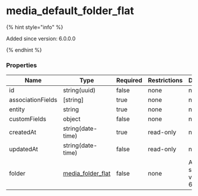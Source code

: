 
# media_default_folder_flat

{% hint style="info" %}

Added since version: 6.0.0.0

{% endhint %}

### Properties

|Name|Type|Required|Restrictions|Description|
|---|---|---|---|---|
|id|string(uuid)|false|none|none|
|associationFields|[string]|true|none|none|
|entity|string|true|none|none|
|customFields|object|false|none|none|
|createdAt|string(date-time)|true|read-only|none|
|updatedAt|string(date-time)|false|read-only|none|
|folder|[media_folder_flat](/schema/media_folder_flat)|false|none|Added since version: 6.0.0.0|
